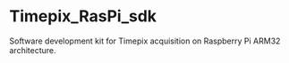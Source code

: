# Timepix_RasPi_sdk
Software development kit for Timepix acquisition on Raspberry Pi ARM32 architecture.
